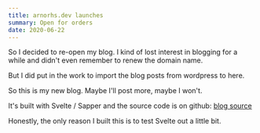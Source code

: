 ```yaml
---
title: arnorhs.dev launches
summary: Open for orders
date: 2020-06-22
---
```


So I decided to re-open my blog. I kind of lost interest in blogging for a while
and didn't even remember to renew the domain name.

But I did put in the work to import the blog posts from wordpress to here.

So this is my new blog. Maybe I'll post more, maybe I won't.

It's built with Svelte / Sapper and the source code is on github:
[blog source](https://github.com/arnorhs/arnorhs.dev)

Honestly, the only reason I built this is to test Svelte out a little bit.
